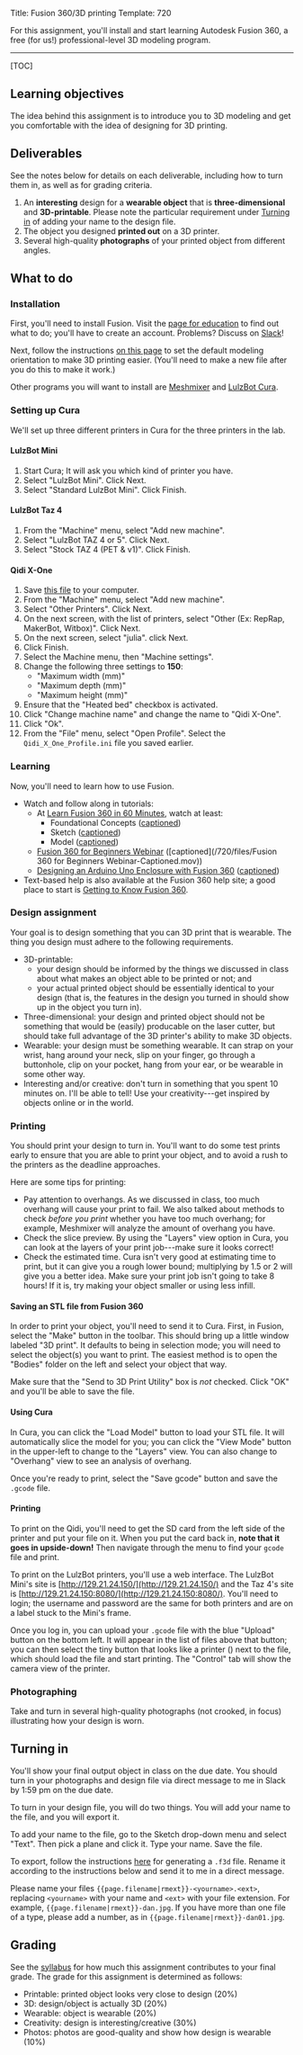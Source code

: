 Title: Fusion 360/3D printing
Template: 720

For this assignment, you'll install and start learning Autodesk Fusion
360, a free (for us!) professional-level 3D modeling program.

---

[TOC]

## Learning objectives
The idea behind this assignment is to introduce you to 3D modeling and
get you comfortable with the idea of designing for 3D printing.

## Deliverables
See the notes below for details on each deliverable, including how to
turn them in, as well as for grading criteria.

1. An **interesting** design for a **wearable object** that is
	 **three-dimensional** and **3D-printable**. Please note
	 the particular requirement under [Turning in](#turning-in) of
	 adding your name to the design file.
2. The object you designed **printed out** on a 3D printer.
3. Several high-quality **photographs** of your printed object from
	 different angles.

## What to do
### Installation
First, you'll need to install Fusion. Visit the [page for
education](https://www.autodesk.com/products/fusion-360/students-teachers-educators)
to find out what to do; you'll have to create an account. Problems?
Discuss on [Slack](using_slack.html)!

Next, follow the instructions [on this
page](https://knowledge.autodesk.com/support/fusion-360/learn-explore/caas/sfdcarticles/sfdcarticles/How-to-change-the-orientation-of-the-origin-planes-in-Fusion-360.html)
to set the default modeling orientation to make 3D printing easier.
(You'll need to make a new file after you do this to make it work.)

Other programs you will want to install are
[Meshmixer](http://www.meshmixer.com/) and
[LulzBot Cura](https://www.lulzbot.com/cura).

### Setting up Cura
We'll set up three different printers in Cura for the three printers
in the lab.

#### LulzBot Mini
1. Start Cura; It will ask you which kind of printer you have.
1. Select "LulzBot Mini". Click Next.
1. Select "Standard LulzBot Mini". Click Finish.

#### LulzBot Taz 4
1. From the "Machine" menu, select "Add new machine".
1. Select "LulzBot TAZ 4 or 5". Click Next.
1. Select "Stock TAZ 4 (PET & v1)". Click Finish.

#### Qidi X-One
1. Save [this file](/720/files/Qidi_X_One_Profile.ini) to your
	 computer.
1. From the "Machine" menu, select "Add new machine".
1. Select "Other Printers". Click Next. 
1. On the next screen, with the list of printers, select "Other (Ex:
	 RepRap, MakerBot, Witbox)". Click Next.
1. On the next screen, select "julia". click Next.
1. Click Finish.
1. Select the Machine menu, then "Machine settings".
1. Change the following three settings to **150**:
	- "Maximum width (mm)"
	- "Maximum depth (mm)"
	- "Maximum height (mm)"
1. Ensure that the "Heated bed" checkbox is activated.
1. Click "Change machine name" and change the name to "Qidi X-One".
1. Click "Ok".
1. From the "File" menu, select "Open Profile". Select the
	 `Qidi_X_One_Profile.ini` file you saved earlier.

### Learning
Now, you'll need to learn how to use Fusion.

- Watch and follow along in tutorials:
	- At [Learn Fusion 360 in 60 Minutes](http://help.autodesk.com/view/fusion360/ENU/),
		watch at least:
		- Foundational Concepts ([captioned](/720/files/Foundation-Captioned.mov))
		- Sketch ([captioned](/720/files/Sketch-Captioned.mov))
		- Model ([captioned](/720/files/Model-Captioned.mov))
	- [Fusion 360 for Beginners Webinar](https://www.youtube.com/watch?v=gu7Nm0ygaow&t=1501s) ([captioned](/720/files/Fusion 360 for Beginners Webinar-Captioned.mov))
	- [Designing an Arduino Uno Enclosure with Fusion 360](https://www.youtube.com/watch?v=E0bhdr84FNU) ([captioned](/720/files/Arduino-Captioned.mov))
- Text-based help is also available at the Fusion 360 help site; a
	good place to start is [Getting to Know Fusion
	360](http://help.autodesk.com/view/fusion360/ENU/?guid=GUID-1C665B4D-7BF7-4FDF-98B0-AA7EE12B5AC2).

### Design assignment
Your goal is to design something that you can 3D print that is
wearable. The thing you design must adhere to the following
requirements.

- 3D-printable:
	- your design should be informed by the things we discussed in class
		about what makes an object able to be printed or not; and
	- your actual printed object should be essentially identical to your
		design (that is, the features in the design you turned in should
		show up in the object you turn in).
- Three-dimensional: your design and printed object should not be
	something that would be (easily) producable on the laser cutter, but
	should take full advantage of the 3D printer's ability to make 3D
	objects.
- Wearable: your design must be something wearable. It can strap on
	your wrist, hang around your neck, slip on your finger, go through a
	buttonhole, clip on your pocket, hang from your ear, or be wearable
	in some other way.
- Interesting and/or creative: don't turn in something that you spent
	10 minutes on. I'll be able to tell! Use your creativity---get
	inspired by objects online or in the world.

### Printing
You should print your design to turn in. You'll want to do some test
prints early to ensure that you are able to print your object, and to
avoid a rush to the printers as the deadline approaches.

Here are some tips for printing:

- Pay attention to overhangs. As we discussed in class, too much
	overhang will cause your print to fail. We also talked about methods
	to check _before you print_ whether you have too much overhang; for
	example, Meshmixer will analyze the amount of overhang you have.
- Check the slice preview. By using the "Layers" view option in Cura,
	you can look at the layers of your print job---make sure it looks
	correct!
- Check the estimated time. Cura isn't very good at estimating time to
	print, but it can give you a rough lower bound; multiplying by 1.5
	or 2 will give you a better idea. Make sure your print job isn't
	going to take 8 hours! If it is, try making your object smaller or
	using less infill.

#### Saving an STL file from Fusion 360
In order to print your object, you'll need to send it to Cura. First,
in Fusion, select the "Make" button in the toolbar. This should bring
up a little window labeled "3D print". It defaults to being in
selection mode; you will need to select the object(s) you want to
print. The easiest method is to open the "Bodies" folder on the left
and select your object that way.

Make sure that the "Send to 3D Print Utility" box is _not_ checked.
Click "OK" and you'll be able to save the file.

#### Using Cura
In Cura, you can click the "Load Model" button to load your STL file.
It will automatically slice the model for you; you can click the "View
Mode" button in the upper-left to change to the "Layers" view. You can
also change to "Overhang" view to see an analysis of overhang.

Once you're ready to print, select the "Save gcode" button and save
the `.gcode` file.

#### Printing
To print on the Qidi, you'll need to get the SD card from the left
side of the printer and put your file on it. When you put the card
back in, **note that it goes in upside-down!** Then navigate through the
menu to find your `gcode` file and print.

To print on the LulzBot printers, you'll use a web interface. The
LulzBot Mini's site is [http://129.21.24.150/](http://129.21.24.150/)
and the Taz 4's site is [http://129.21.24.150:8080/](http://129.21.24.150:8080/).
You'll need to login; the username and password are the same for both
printers and are on a label stuck to the Mini's frame.

Once you log in, you can upload your `.gcode` file with the blue
"Upload" button on the bottom left. It will appear in the list of
files above that button; you can then select the tiny button that
looks like a printer (<span class="fa fa-print"></span>) next to the
file, which should load the file and start printing. The "Control" tab
will show the camera view of the printer.

### Photographing

Take and turn in several high-quality photographs (not crooked, in
focus) illustrating how your design is worn.

## Turning in
You'll show your final output object in class on the due date. You
should turn in your photographs and design file via direct message to
me in Slack by 1:59 pm on the due date.

To turn in your design file, you will do two things. You will
add your name to the file, and you will export it.

To add your name to the file, go to the Sketch drop-down menu and
select "Text". Then pick a plane and click it. Type your name. Save
the file.

To export, follow the instructions
[here](https://knowledge.autodesk.com/support/fusion-360/troubleshooting/caas/sfdcarticles/sfdcarticles/How-to-make-a-local-archive-back-up-file-in-Fusion-360.html)
for generating a `.f3d` file. Rename it according to the instructions
below and send it to me in a direct message.

Please name your files `{{page.filename|rmext}}-<yourname>.<ext>`,
replacing `<yourname>` with your name and `<ext>` with your file
extension. For example, `{{page.filename|rmext}}-dan.jpg`. If you have
more than one file of a type, please add a number, as in
`{{page.filename|rmext}}-dan01.jpg`.


## Grading

See the [syllabus](/{{page.roots[0]}}/syllabus.html) for how much this
assignment contributes to your final grade. The grade for this
assignment is determined as follows:

- Printable: printed object looks very close to design (20%)
- 3D: design/object is actually 3D (20%)
- Wearable: object is wearable (20%)
- Creativity: design is interesting/creative (30%)
- Photos: photos are good-quality and show how design is wearable (10%)
